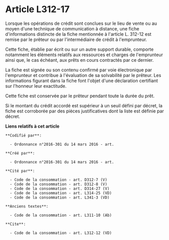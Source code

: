 # Article L312-17

Lorsque les opérations de crédit sont conclues sur le lieu de vente ou au moyen d'une technique de communication à distance,
une fiche d'informations distincte de la fiche mentionnée à l'article L. 312-12 est remise par le prêteur ou par
l'intermédiaire de crédit à l'emprunteur. 

Cette fiche, établie par écrit ou sur un autre support durable, comporte notamment les éléments relatifs aux ressources et
charges de l'emprunteur ainsi que, le cas échéant, aux prêts en cours contractés par ce dernier. 

La fiche est signée ou son contenu confirmé par voie électronique par l'emprunteur et contribue à l'évaluation de sa
solvabilité par le prêteur. Les informations figurant dans la fiche font l'objet d'une déclaration certifiant sur l'honneur
leur exactitude. 

Cette fiche est conservée par le prêteur pendant toute la durée du prêt. 

Si le montant du crédit accordé est supérieur à un seuil défini par décret, la fiche est corroborée par des pièces
justificatives dont la liste est définie par décret.

**Liens relatifs à cet article**

	**Codifié par**:

	  - Ordonnance n°2016-301 du 14 mars 2016 - art.

	**Créé par**:

	  - Ordonnance n°2016-301 du 14 mars 2016 - art.

	**Cité par**:

	  - Code de la consommation - art. D312-7 (V)
	  - Code de la consommation - art. D312-8 (V)
	  - Code de la consommation - art. D314-27 (V)
	  - Code de la consommation - art. L314-25 (VD)
	  - Code de la consommation - art. L341-3 (VD)

	**Anciens textes**:

	  - Code de la consommation - art. L311-10 (Ab)

	**Cite**:

	  - Code de la consommation - art. L312-12 (VD)
